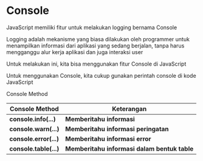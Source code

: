 # Console

JavaScript memiliki fitur untuk melakukan logging bernama Console

Logging adalah mekanisme yang biasa dilakukan oleh programmer untuk menampilkan informasi dari aplikasi yang sedang berjalan, tanpa harus mengganggu alur kerja aplikasi dan juga interaksi user

Untuk melakukan ini, kita bisa menggunakan fitur Console di JavaScript

Untuk menggunakan Console, kita cukup gunakan perintah console di kode JavaScript

Console Method

| Console Method         | Keterangan                                   |
| ---------------------- | -------------------------------------------- |
| **console.info(...)**  | **Memberitahu informasi**                    |
| **console.warn(...)**  | **Memberitahu informasi peringatan**         |
| **console.error(...)** | **Memberitahu informasi error**              |
| **console.table(...)** | **Memberitahu informasi dalam bentuk table** |
